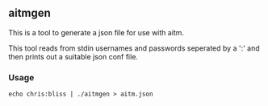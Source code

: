 ## aitmgen
This is a tool to generate a json file for use with aitm.

This tool reads from stdin usernames and passwords seperated by a ':' and then prints out a suitable json conf file.

### Usage
```
echo chris:bliss | ./aitmgen > aitm.json
```

